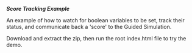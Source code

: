 ***Score Tracking Example***

An example of how to watch for boolean variables to be set, track their status, and communicate back a 'score' to the Guided Simulation.

Download and extract the zip, then run the root index.html file to try the demo.
